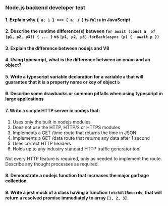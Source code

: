 ### Node.js backend developer test

#### 1. Explain why `{ a: 1 } === { a: 1 }` is `false` in JavaScript

#### 2. Describe the runtime difference(s) between `for await (const a  of [p1, p2, p3]) { ... }` vs `[p1, p2, p3].forEach(async (p) {  await p })`

#### 3. Explain the difference between nodejs and V8

#### 4. Using typescript, what is the difference between an enum and an object?

#### 5. Write a typescript variable declaration for a variable `a` that  will guarantee that it is a property name or key of object `b`

#### 6. Describe some drawbacks or common pitfalls when using typescript in large applications

#### 7. Write a simple HTTP server in nodejs that:
1. Uses only the built in nodejs modules
2. Does not use the HTTP, HTTP/2 or HTTPS modules
3. Implements a GET /time route that returns the time in JSON
4. Implements a GET /data route that returns any data after 1 second
5. Uses correct HTTP headers
6. Holds up to any industry standard HTTP traffic generator tool

Not every HTTP feature is required, only as needed to implement the route. Describe any thought processes as required.

#### 8. Demonstrate a nodejs function that increases the major garbage collection

#### 9. Write a jest mock of a class having a function `fetchAllRecords`, that will return a resolved promise immediately to array `[1, 2, 3]`.

